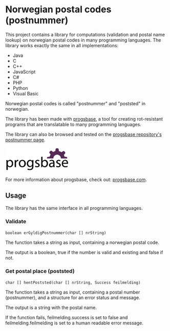 # Norwegian postal codes (postnummer)
This project contains a library for computations (validation and postal name lookup) on norwegian postal codes in many programming languages. The library works exactly the same in all implementations:

 * Java
 * C
 * C++
 * JavaScript
 * C#
 * PHP
 * Python
 * Visual Basic

Norwegian postal codes is called "postnummer" and "poststed" in norwegian.

The library has been made with [progsbase](https://www.progsbase.com), a tool for creating rot-resistant programs that are translatable to many programming languages.

The library can also be browsed and tested on the [progsbase repository's postnummer page](https://repo.progsbase.com/repoviewer/no.inductive.libraries/postnummer/0.1.1).

![progsbase logo](/docs/images/progsbase-logo.png)

For more information about progsbase, check out: [progsbase.com](https://www.progsbase.com).

## Usage

The library has the same interface in all programming languages.

### Validate
`boolean erGyldigPostnummer(char [] nrString)`

The function takes a string as input, containing a norwegian postal code.

The output is a boolean, true if the number is valid and existing and false if not.

### Get postal place (poststed)
`char [] hentPoststed(char [] nrString, Success feilmelding)`

The function takes a string as input, containing a postal number (postnummer), and a structure for an error status and message.

The output is a string with the postal name.

If the function fails, feilmelding.success is set to false and feilmelding.feilmelding is set to a human readable error message.